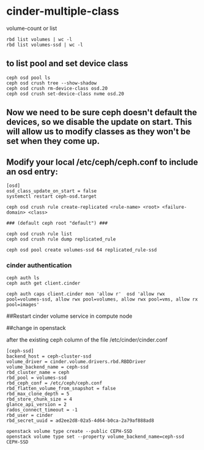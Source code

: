 # cinder-multiple-class

volume-count or list
```
rbd list volumes | wc -l
rbd list volumes-ssd | wc -l
```

## to list pool and set device class
```
ceph osd pool ls
ceph osd crush tree --show-shadow
ceph osd crush rm-device-class osd.20
ceph osd crush set-device-class nvme osd.20
```
## Now we need to be sure ceph doesn't default the devices, so we disable the update on start. This will allow us to modify classes as they won't be set when they come up.

## Modify your local /etc/ceph/ceph.conf to include an osd entry:
```
[osd]
osd_class_update_on_start = false
systemctl restart ceph-osd.target

ceph osd crush rule create-replicated <rule-name> <root> <failure-domain> <class>

### (default ceph root "default") ###

ceph osd crush rule list
ceph osd crush rule dump replicated_rule

ceph osd pool create volumes-ssd 64 replicated_rule-ssd

```

### cinder authentication
```
ceph auth ls
ceph auth get client.cinder

ceph auth caps client.cinder mon 'allow r'  osd 'allow rwx pool=volumes-ssd, allow rwx pool=volumes, allow rwx pool=vms, allow rx pool=images'
```
##Restart cinder volume service in compute node



##change in openstack

after the existing ceph column of the file /etc/cinder/cinder.conf
 
```
[ceph-ssd]
backend_host = ceph-cluster-ssd
volume_driver = cinder.volume.drivers.rbd.RBDDriver
volume_backend_name = ceph-ssd
rbd_cluster_name = ceph
rbd_pool = volumes-ssd
rbd_ceph_conf = /etc/ceph/ceph.conf
rbd_flatten_volume_from_snapshot = false
rbd_max_clone_depth = 5
rbd_store_chunk_size = 4
glance_api_version = 2
rados_connect_timeout = -1
rbd_user = cinder
rbd_secret_uuid = ad2ee2d8-02a5-4d64-b0ca-2a79af888ad8
````
```
openstack volume type create --public CEPH-SSD
openstack volume type set --property volume_backend_name=ceph-ssd CEPH-SSD
```





